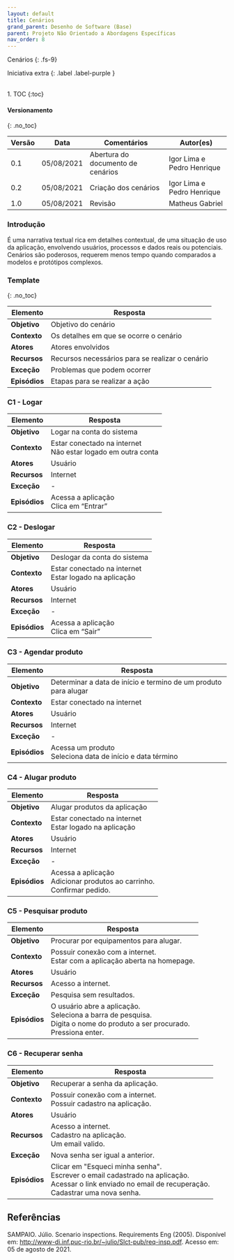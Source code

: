 ```yaml
---
layout: default
title: Cenários
grand_parent: Desenho de Software (Base)
parent: Projeto Não Orientado a Abordagens Específicas
nav_order: 8
---
```


Cenários
{: .fs-9}

Iniciativa extra
{: .label .label-purple }

<br>
1. TOC
{:toc}

#### Versionamento
{: .no_toc}

| Versão | Data       | Comentários                   | Autor(es)                                      |
| ------ | ---------- | ----------------------------- | ---------------------------------------------- |
| 0.1    | 05/08/2021 | Abertura do documento de cenários   | Igor Lima e Pedro Henrique |
| 0.2    | 05/08/2021 | Criação dos cenários | Igor Lima e Pedro Henrique|
| 1.0    | 05/08/2021 | Revisão  | Matheus Gabriel |

### Introdução

É uma narrativa textual rica em detalhes contextual, de uma situação de uso da aplicação, envolvendo usuários, processos e dados reais ou potenciais. Cenários são poderosos, requerem menos tempo quando comparados a modelos e protótipos complexos.

### Template

{: .no_toc}

| Elemento      | Resposta                                        |
| ------------- | ----------------------------------------------- |
| **Objetivo**  | Objetivo do cenário                             |
| **Contexto**  | Os detalhes em que se ocorre o cenário          |
| **Atores**    | Atores envolvidos                               |
| **Recursos**  | Recursos necessários para se realizar o cenário |
| **Exceção**   | Problemas que podem ocorrer                     |
| **Episódios** | Etapas para se realizar a ação                  |

### C1 - Logar

| Elemento      | Resposta                       |
| ------------- | ------------------------------ |
| **Objetivo**  | Logar na conta do sistema      |
| **Contexto**  | Estar conectado na internet<br>Não estar logado em outra conta |
| **Atores**    | Usuário                        |
| **Recursos**  | Internet                       |
| **Exceção**   | -                              |
| **Episódios** | Acessa a aplicação<br>Clica em “Entrar” |

### C2 - Deslogar

| Elemento      | Resposta                       |
| ------------- | ------------------------------ |
| **Objetivo**  | Deslogar da conta do sistema   |
| **Contexto**  | Estar conectado na internet<br>Estar logado na aplicação |
| **Atores**    | Usuário                        |
| **Recursos**  | Internet                       |
| **Exceção**   | -                              |
| **Episódios** | Acessa a aplicação<br>Clica em “Sair” |

### C3 - Agendar produto

| Elemento      | Resposta                                                        |
| ------------- | --------------------------------------------------------------- |
| **Objetivo**  | Determinar a data de início e termino de um produto para alugar |
| **Contexto**  | Estar conectado na internet                                     |
| **Atores**    | Usuário                                                         |
| **Recursos**  | Internet                                                        |
| **Exceção**   | -                                                               |
| **Episódios** | Acessa um produto<br>Seleciona data de início e data término    |

### C4 - Alugar produto

| Elemento      | Resposta                       |
| ------------- | ------------------------------ |
| **Objetivo**  | Alugar produtos da aplicação   |
| **Contexto**  | Estar conectado na internet<br>Estar logado na aplicação |
| **Atores**    | Usuário                        |
| **Recursos**  | Internet                       |
| **Exceção**   | -                              |
| **Episódios** | Acessa a aplicação<br>Adicionar produtos ao carrinho.<br>Confirmar pedido. |

### C5 - Pesquisar produto

| Elemento      | Resposta                                                                     |
| ------------- | ------------------------------                                               |
| **Objetivo**  | Procurar por equipamentos para alugar.                                       |
| **Contexto**  | Possuir conexão com a internet.<br>Estar com a aplicação aberta na homepage. |
| **Atores**    | Usuário                                                                      |
| **Recursos**  | Acesso a internet.                                                           |
| **Exceção**   | Pesquisa sem resultados.                                                     |
| **Episódios** | O usuário abre a aplicação.<br>Seleciona a barra de pesquisa.<br>Digita o nome do produto a ser procurado.<br>Pressiona enter.   |

### C6 - Recuperar senha

| Elemento      | Resposta                                                                     |
| ------------- | ------------------------------                                               |
| **Objetivo**  | Recuperar a senha da aplicação.                       |
| **Contexto**  | Possuir conexão com a internet.<br>Possuir cadastro na aplicação. |
| **Atores**    | Usuário                                                                      |
| **Recursos**  | Acesso a internet.<br>Cadastro na aplicação.<br>Um email valido.           |
| **Exceção**   | Nova senha ser igual a anterior.                                                     |
| **Episódios** | Clicar em "Esqueci minha senha".<br>Escrever o email cadastrado na aplicação.<br>Acessar o link enviado no email de recuperação.<br>Cadastrar uma nova senha.   |

## Referências

SAMPAIO. Júlio. Scenario inspections. Requirements Eng (2005). Disponível em: <http://www-di.inf.puc-rio.br/~julio/Slct-pub/req-insp.pdf>. Acesso em: 05 de agosto de 2021.
